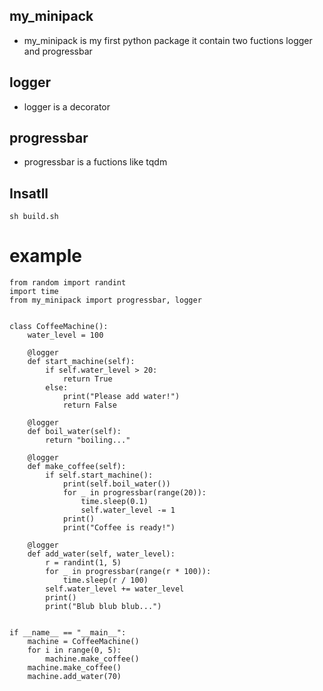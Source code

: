 ## my_minipack

-   my_minipack is my first python package it contain two fuctions logger and progressbar

## logger

-   logger is a decorator

## progressbar

-   progressbar is a fuctions like tqdm

## Insatll

```
sh build.sh
```

# example

```
from random import randint
import time
from my_minipack import progressbar, logger


class CoffeeMachine():
    water_level = 100

    @logger
    def start_machine(self):
        if self.water_level > 20:
            return True
        else:
            print("Please add water!")
            return False

    @logger
    def boil_water(self):
        return "boiling..."

    @logger
    def make_coffee(self):
        if self.start_machine():
            print(self.boil_water())
            for _ in progressbar(range(20)):
                time.sleep(0.1)
                self.water_level -= 1
            print()
            print("Coffee is ready!")

    @logger
    def add_water(self, water_level):
        r = randint(1, 5)
        for _ in progressbar(range(r * 100)):
            time.sleep(r / 100)
        self.water_level += water_level
        print()
        print("Blub blub blub...")


if __name__ == "__main__":
    machine = CoffeeMachine()
    for i in range(0, 5):
        machine.make_coffee()
    machine.make_coffee()
    machine.add_water(70)

```
